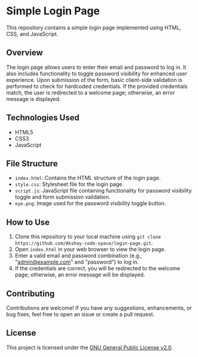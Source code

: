 # Simple Login Page

This repository contains a simple login page implemented using HTML, CSS, and JavaScript.

## Overview

The login page allows users to enter their email and password to log in. It also includes functionality to toggle password visibility for enhanced user experience. Upon submission of the form, basic client-side validation is performed to check for hardcoded credentials. If the provided credentials match, the user is redirected to a welcome page; otherwise, an error message is displayed.

## Technologies Used

- HTML5
- CSS3
- JavaScript

## File Structure

- `index.html`: Contains the HTML structure of the login page.
- `style.css`: Stylesheet file for the login page.
- `script.js`: JavaScript file containing functionality for password visibility toggle and form submission validation.
- `eye.png`: Image used for the password visibility toggle button.

## How to Use

1. Clone this repository to your local machine using `git clone https://github.com/Akshay-code-space/login-page.git`.
2. Open `index.html` in your web browser to view the login page.
3. Enter a valid email and password combination (e.g., "admin@example.com" and "password") to log in.
4. If the credentials are correct, you will be redirected to the welcome page; otherwise, an error message will be displayed.

## Contributing

Contributions are welcome! If you have any suggestions, enhancements, or bug fixes, feel free to open an issue or create a pull request.

## License

This project is licensed under the [GNU General Public License v2.0](LICENSE).
